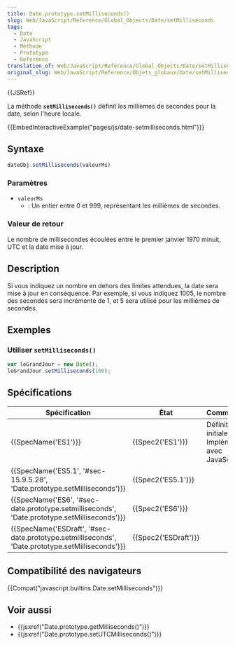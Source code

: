 ```yaml
---
title: Date.prototype.setMilliseconds()
slug: Web/JavaScript/Reference/Global_Objects/Date/setMilliseconds
tags:
  - Date
  - JavaScript
  - Méthode
  - Prototype
  - Reference
translation_of: Web/JavaScript/Reference/Global_Objects/Date/setMilliseconds
original_slug: Web/JavaScript/Reference/Objets_globaux/Date/setMilliseconds
---
```

{{JSRef}}

La méthode **`setMilliseconds()`** définit les millièmes de secondes pour la date, selon l'heure locale.

{{EmbedInteractiveExample("pages/js/date-setmilliseconds.html")}}

## Syntaxe

```js
dateObj.setMilliseconds(valeurMs)
```

### Paramètres

- `valeurMs`
  - : Un entier entre 0 et 999, représentant les millièmes de secondes.

### Valeur de retour

Le nombre de millisecondes écoulées entre le premier janvier 1970 minuit, UTC et la date mise à jour.

## Description

Si vous indiquez un nombre en dehors des limites attendues, la date sera mise à jour en conséquence. Par exemple, si vous indiquez 1005, le nombre des secondes sera incrémenté de 1, et 5 sera utilisé pour les millièmes de secondes.

## Exemples

### Utiliser `setMilliseconds()`

```js
var leGrandJour = new Date();
leGrandJour.setMilliseconds(100);
```

## Spécifications

| Spécification                                                                                                                    | État                         | Commentaires                                          |
| -------------------------------------------------------------------------------------------------------------------------------- | ---------------------------- | ----------------------------------------------------- |
| {{SpecName('ES1')}}                                                                                                         | {{Spec2('ES1')}}         | Définition initiale. Implémentée avec JavaScript 1.3. |
| {{SpecName('ES5.1', '#sec-15.9.5.28', 'Date.prototype.setMilliseconds')}}                                 | {{Spec2('ES5.1')}}     |                                                       |
| {{SpecName('ES6', '#sec-date.prototype.setmilliseconds', 'Date.prototype.setMilliseconds')}}     | {{Spec2('ES6')}}         |                                                       |
| {{SpecName('ESDraft', '#sec-date.prototype.setmilliseconds', 'Date.prototype.setMilliseconds')}} | {{Spec2('ESDraft')}} |                                                       |

## Compatibilité des navigateurs

{{Compat("javascript.builtins.Date.setMilliseconds")}}

## Voir aussi

- {{jsxref("Date.prototype.getMilliseconds()")}}
- {{jsxref("Date.prototype.setUTCMilliseconds()")}}
